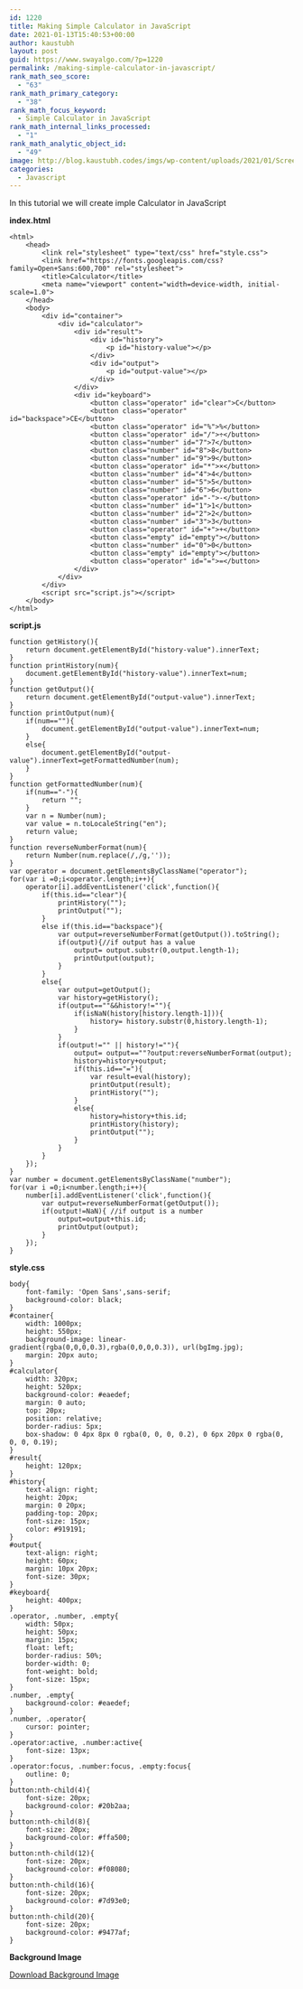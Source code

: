 ```yaml
---
id: 1220
title: Making Simple Calculator in JavaScript
date: 2021-01-13T15:40:53+00:00
author: kaustubh
layout: post
guid: https://www.swayalgo.com/?p=1220
permalink: /making-simple-calculator-in-javascript/
rank_math_seo_score:
  - "63"
rank_math_primary_category:
  - "38"
rank_math_focus_keyword:
  - Simple Calculator in JavaScript
rank_math_internal_links_processed:
  - "1"
rank_math_analytic_object_id:
  - "49"
image: http://blog.kaustubh.codes/imgs/wp-content/uploads/2021/01/Screenshot-from-2021-01-13-21-04-36.png
categories:
  - Javascript
---
```

In this tutorial we will create imple Calculator in JavaScript 

**index.html**

<pre class="wp-block-code"><code>&lt;html&gt;
	&lt;head&gt;
		&lt;link rel="stylesheet" type="text/css" href="style.css"&gt;
		&lt;link href="https://fonts.googleapis.com/css?family=Open+Sans:600,700" rel="stylesheet"&gt;
        &lt;title&gt;Calculator&lt;/title&gt;
        &lt;meta name="viewport" content="width=device-width, initial-scale=1.0"&gt;
	&lt;/head&gt;
	&lt;body&gt;
		&lt;div id="container"&gt;
			&lt;div id="calculator"&gt;
				&lt;div id="result"&gt;
					&lt;div id="history"&gt;
						&lt;p id="history-value"&gt;&lt;/p&gt;
					&lt;/div&gt;
					&lt;div id="output"&gt;
						&lt;p id="output-value"&gt;&lt;/p&gt;
					&lt;/div&gt;
				&lt;/div&gt;
				&lt;div id="keyboard"&gt;
					&lt;button class="operator" id="clear"&gt;C&lt;/button&gt;
					&lt;button class="operator" id="backspace"&gt;CE&lt;/button&gt;
					&lt;button class="operator" id="%"&gt;%&lt;/button&gt;
					&lt;button class="operator" id="/"&gt;&#247;&lt;/button&gt;
					&lt;button class="number" id="7"&gt;7&lt;/button&gt;
					&lt;button class="number" id="8"&gt;8&lt;/button&gt;
					&lt;button class="number" id="9"&gt;9&lt;/button&gt;
					&lt;button class="operator" id="*"&gt;&times;&lt;/button&gt;
					&lt;button class="number" id="4"&gt;4&lt;/button&gt;
					&lt;button class="number" id="5"&gt;5&lt;/button&gt;
					&lt;button class="number" id="6"&gt;6&lt;/button&gt;
					&lt;button class="operator" id="-"&gt;-&lt;/button&gt;
					&lt;button class="number" id="1"&gt;1&lt;/button&gt;
					&lt;button class="number" id="2"&gt;2&lt;/button&gt;
					&lt;button class="number" id="3"&gt;3&lt;/button&gt;
					&lt;button class="operator" id="+"&gt;+&lt;/button&gt;
					&lt;button class="empty" id="empty"&gt;&lt;/button&gt;
					&lt;button class="number" id="0"&gt;0&lt;/button&gt;
					&lt;button class="empty" id="empty"&gt;&lt;/button&gt;
					&lt;button class="operator" id="="&gt;=&lt;/button&gt;
				&lt;/div&gt;
			&lt;/div&gt;
		&lt;/div&gt;
		&lt;script src="script.js"&gt;&lt;/script&gt;
	&lt;/body&gt;
&lt;/html&gt;</code></pre>

**script.js**

<pre class="wp-block-code"><code>function getHistory(){
	return document.getElementById("history-value").innerText;
}
function printHistory(num){
	document.getElementById("history-value").innerText=num;
}
function getOutput(){
	return document.getElementById("output-value").innerText;
}
function printOutput(num){
	if(num==""){
		document.getElementById("output-value").innerText=num;
	}
	else{
		document.getElementById("output-value").innerText=getFormattedNumber(num);
	}
}
function getFormattedNumber(num){
	if(num=="-"){
		return "";
	}
	var n = Number(num);
	var value = n.toLocaleString("en");
	return value;
}
function reverseNumberFormat(num){
	return Number(num.replace(/,/g,''));
}
var operator = document.getElementsByClassName("operator");
for(var i =0;i&lt;operator.length;i++){
	operator&#91;i].addEventListener('click',function(){
		if(this.id=="clear"){
			printHistory("");
			printOutput("");
		}
		else if(this.id=="backspace"){
			var output=reverseNumberFormat(getOutput()).toString();
			if(output){//if output has a value
				output= output.substr(0,output.length-1);
				printOutput(output);
			}
		}
		else{
			var output=getOutput();
			var history=getHistory();
			if(output==""&&history!=""){
				if(isNaN(history&#91;history.length-1])){
					history= history.substr(0,history.length-1);
				}
			}
			if(output!="" || history!=""){
				output= output==""?output:reverseNumberFormat(output);
				history=history+output;
				if(this.id=="="){
					var result=eval(history);
					printOutput(result);
					printHistory("");
				}
				else{
					history=history+this.id;
					printHistory(history);
					printOutput("");
				}
			}
		}
	});
}
var number = document.getElementsByClassName("number");
for(var i =0;i&lt;number.length;i++){
	number&#91;i].addEventListener('click',function(){
		var output=reverseNumberFormat(getOutput());
		if(output!=NaN){ //if output is a number
			output=output+this.id;
			printOutput(output);
		}
	});
}</code></pre>

**style.css**

<pre class="wp-block-code"><code>body{
	font-family: 'Open Sans',sans-serif;
	background-color: black;
}
#container{
	width: 1000px;
	height: 550px;
	background-image: linear-gradient(rgba(0,0,0,0.3),rgba(0,0,0,0.3)), url(bgImg.jpg);
	margin: 20px auto;
}
#calculator{
	width: 320px;
	height: 520px;
	background-color: #eaedef;
	margin: 0 auto;
	top: 20px;
	position: relative;
	border-radius: 5px;
	box-shadow: 0 4px 8px 0 rgba(0, 0, 0, 0.2), 0 6px 20px 0 rgba(0, 0, 0, 0.19);
}
#result{
	height: 120px;
}
#history{
	text-align: right;
	height: 20px;
	margin: 0 20px;
	padding-top: 20px;
	font-size: 15px;
	color: #919191;
}
#output{
	text-align: right;
	height: 60px;
	margin: 10px 20px;
	font-size: 30px;
}
#keyboard{
	height: 400px;
}
.operator, .number, .empty{
	width: 50px;
	height: 50px;
	margin: 15px;
	float: left;
	border-radius: 50%;
	border-width: 0;
	font-weight: bold;
	font-size: 15px;
}
.number, .empty{
	background-color: #eaedef;
}
.number, .operator{
	cursor: pointer;
}
.operator:active, .number:active{
	font-size: 13px;
}
.operator:focus, .number:focus, .empty:focus{
	outline: 0;
}
button:nth-child(4){
	font-size: 20px;
	background-color: #20b2aa;
}
button:nth-child(8){
	font-size: 20px;
	background-color: #ffa500;
}
button:nth-child(12){
	font-size: 20px;
	background-color: #f08080;
}
button:nth-child(16){
	font-size: 20px;
	background-color: #7d93e0;
}
button:nth-child(20){
	font-size: 20px;
	background-color: #9477af;
}</code></pre>

**Background Image**

<div class="wp-block-buttons">
  <div class="wp-block-button">
    <a class="wp-block-button__link" href="https://raw.githubusercontent.com/kaustubhk24/simple-calculator/master/bgImg.jpg" target="_blank" rel="noreferrer noopener">Download Background Image </a>
  </div>
</div>